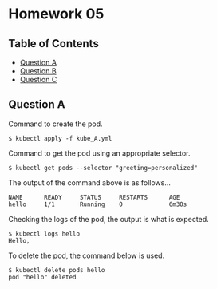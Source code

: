 # Homework 05
## Table of Contents
* [Question A](#question-a)
* [Question B](#question-b)
* [Question C](#question-c)

## Question A
Command to create the pod.
```
$ kubectl apply -f kube_A.yml
```
Command to get the pod using an appropriate selector.
```
$ kubectl get pods --selector "greeting=personalized"
```
The output of the command above is as follows...
```
NAME      READY     STATUS     RESTARTS      AGE
hello     1/1       Running    0		 	 6m30s
```
Checking the logs of the pod, the output is what is expected.
```
$ kubectl logs hello
Hello,
```
To delete the pod, the command below is used.
```
$ kubectl delete pods hello
pod "hello" deleted
```